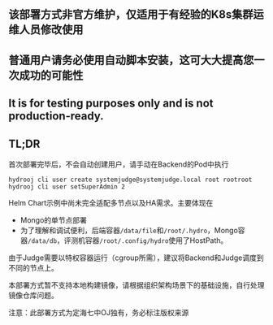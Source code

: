 ## 该部署方式非官方维护，仅适用于有经验的K8s集群运维人员修改使用
## 普通用户请务必使用自动脚本安装，这可大大提高您一次成功的可能性

## It is for testing purposes only and is not production-ready.
## TL;DR

首次部署完毕后，不会自动创建用户，请手动在Backend的Pod中执行

```
hydrooj cli user create systemjudge@systemjudge.local root rootroot
hydrooj cli user setSuperAdmin 2
```

Helm Chart示例中尚未完全适配多节点以及HA需求。主要体现在
- Mongo的单节点部署
- 为了理解和调试便利，后端容器`/data/file`和`/root/.hydro`，Mongo容器`/data/db`，评测机容器`/root/.config/hydro`使用了HostPath。


由于Judge需要以特权容器运行（cgroup所需），建议将Backend和Judge调度到不同的节点上。

本部署方式暂不支持本地构建镜像，请根据组织架构场景下的基础设施，自行处理镜像仓库问题。

注意：此部署方式为定海七中OJ独有，务必标注版权来源
